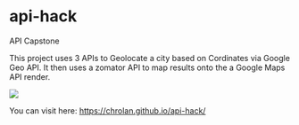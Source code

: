 # api-hack
API Capstone

This project uses 3 APIs to Geolocate a city based on Cordinates via Google Geo API.
It then uses a zomator API to map results onto the a Google Maps API render.

![](media/Food%Locator%Main%Page.png)

You can visit here: https://chrolan.github.io/api-hack/



